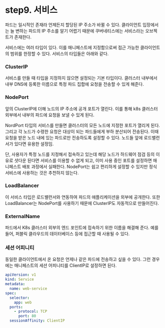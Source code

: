 # step9. 서비스

파드는 일시적인 존재라 언제든지 할당된 IP 주소가 바뀔 수 있다. 클라이언트 입장에서는 늘 변하는 파드의 IP 주소를 알기 어렵기 때문에 쿠버네티스에는 서비스라는 오브젝트가 존재한다.

서비스에는 여러 타입이 있다. 이를 매니페스트에 지정함으로써 접근 가능한 클라이언트의 범위를 한정할 수 있다. 서비스의 타입들은 아래와 같다.

### ClusterIP

서비스를 만들 때 타입을 지정하지 않으면 설정되는 기본 타입이다. 클러스터 내부에서 내부 DNS에 등록한 이름으로 특정 파드 집합에 요청을 전송할 수 있게 해준다.

### NodePort

앞의 ClusterIP에 더해 노드의 IP 주소에 공개 포트가 열린다. 이를 통해 k8s 클러스터 외부에서 내부의 파드에 요청을 보낼 수 있게 된다.

NordPort 타입의 서비스를 만들면 클러스터의 모든 노드에 지정한 포트가 열리게 된다. 그리고 각 노드가 수령한 요청은 대상이 되는 파드들에게 부하 분산되어 전송된다. 이때 요청을 받은 노드 내에 있는 파드로만 전송하도록 설정할 수 있다. 노드들 앞에 로드밸런서가 있다면 유용한 설정임.

단, 사용자가 특정 노드를 지정해서 접속하고 있는데 해당 노드가 하드웨어 점검 등의 이유로 셧다운 된다면 서비스를 이용할 수 없게 되고, 이미 사용 중인 포트를 설정하면 매니페스트 배포 과정에서 실패한다. NodePort는 쉽고 편리하게 설정할 수 있지만 정식 서비스에 사용하는 것은 추천하지 않는다.

### LoadBalancer

이 서비스 타입은 로드밸런서와 연동하여 파드의 애플리케이션을 외부에 공개한다. 또한 LoadBalancer는 NodePort를 사용하기 때문에 ClusterIP도 자동적으로 만들어진다.

### ExternalName

파드에서 K8s 클러스터 외부의 엔드 포인트에 접속하기 위한 이름을 해결해 준다. 예를 들어, 퍼블릭 클라우드의 데이터베이스 등에 접근할 때 사용될 수 있다.

### 세션 어피니티

동일한 클라이언트에서 온 요청은 언제나 같은 파드에 전송하고 싶을 수 있다. 그런 경우에는 매니페스트의 세션 어피니티를 ClientIP로 설정하면 된다.

```yaml
apiVersion: v1
kind: Service
metadata:
  name: web-service
spec:
  selector:
    app: web
  ports:
    - protocol: TCP
      port: 80
  sessionAffinity: ClientIP
```

